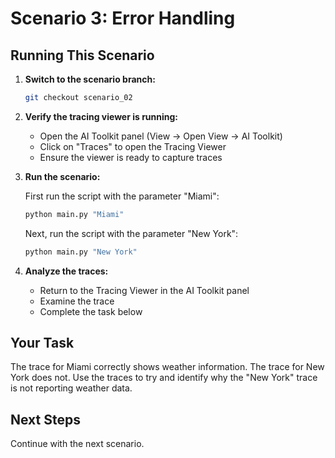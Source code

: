 # Scenario 3: Error Handling

## Running This Scenario

1. **Switch to the scenario branch:**
   ```bash
   git checkout scenario_02
   ```

2. **Verify the tracing viewer is running:**
   - Open the AI Toolkit panel (View → Open View → AI Toolkit)
   - Click on "Traces" to open the Tracing Viewer
   - Ensure the viewer is ready to capture traces

3. **Run the scenario:**

   First run the script with the parameter "Miami":

   ```bash
   python main.py "Miami"
   ```

   Next, run the script with the parameter "New York":

   ```bash
   python main.py "New York"
   ```

4. **Analyze the traces:**
   - Return to the Tracing Viewer in the AI Toolkit panel
   - Examine the trace
   - Complete the task below

## Your Task

The trace for Miami correctly shows weather information. The trace for New York does not. Use the traces to try and identify why the "New York" trace is not reporting weather data.

## Next Steps

Continue with the next scenario.